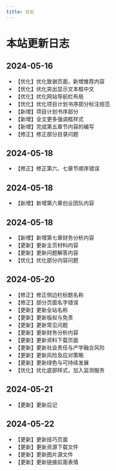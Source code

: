 ```yaml
---
title: 日志
---
```

# 本站更新日志
## 2024-05-16
- 【优化】优化致谢页面，新增推荐内容
- 【优化】优化突出显示文本框中文
- 【优化】优化网站导航栏布局
- 【优化】优化项目计划书序部分标注规范
- 【新增】项目计划书序部分
- 【新增】全文更多强调框样式
- 【新增】完成第五章节内容的编写
- 【修正】修正部分目录问题

## 2024-05-18
- 【修正】修正第六、七章节顺序错误
  
## 2024-05-18
- 【新增】新增第六章创业团队内容

## 2024-05-18
- 【新增】新增第七章财务分析内容
- 【更新】更新主页材料内容
- 【更新】更新问题解答内容
- 【优化】优化部分内容问题

## 2024-05-20
- 【修正】修正侧边栏标题名称
- 【修正】部分页面名字错误
- 【更新】更新全站名称
- 【更新】更新版权与免责
- 【更新】更新常见问题
- 【更新】更新财务分析内容
- 【更新】更新资料下载页面
- 【更新】更新社会责任与产学融合风险
- 【更新】更新风险及应对策略 
- 【更新】更新绿色与可持续发展
- 【优化】优化底部样式，加入监测服务

## 2024-05-21
- 【更新】更新后记

## 2024-05-22
- 【更新】更新技巧页面
- 【更新】更新资源下载文件
- 【更新】更新图片源文件
- 【更新】更新链接前面表情
